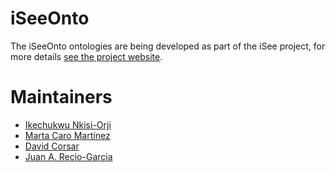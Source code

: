 # iSeeOnto
The iSeeOnto ontologies are being developed as part of the iSee project, for more details [see the project website](https://isee4xai.com/). 

# Maintainers
* [Ikechukwu Nkisi-Orji](https://github.com/ike01)
* [Marta Caro Martínez](https://github.com/martcaro)
* [David Corsar](https://github.com/dcorsar)
* [Juan A. Recio-Garcia](https://github.com/jareciog)
